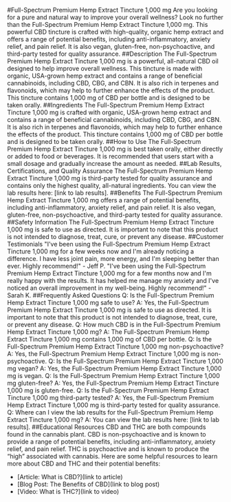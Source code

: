 #Full-Spectrum Premium Hemp Extract Tincture 1,000 mg
Are you looking for a pure and natural way to improve your overall wellness? Look no further than the Full-Spectrum Premium Hemp Extract Tincture 1,000 mg. This powerful CBD tincture is crafted with high-quality, organic hemp extract and offers a range of potential benefits, including anti-inflammatory, anxiety relief, and pain relief. It is also vegan, gluten-free, non-psychoactive, and third-party tested for quality assurance. 
##Description
The Full-Spectrum Premium Hemp Extract Tincture 1,000 mg is a powerful, all-natural CBD oil designed to help improve overall wellness. This tincture is made with organic, USA-grown hemp extract and contains a range of beneficial cannabinoids, including CBD, CBG, and CBN. It is also rich in terpenes and flavonoids, which may help to further enhance the effects of the product. This tincture contains 1,000 mg of CBD per bottle and is designed to be taken orally. 
##Ingredients
The Full-Spectrum Premium Hemp Extract Tincture 1,000 mg is crafted with organic, USA-grown hemp extract and contains a range of beneficial cannabinoids, including CBD, CBG, and CBN. It is also rich in terpenes and flavonoids, which may help to further enhance the effects of the product. This tincture contains 1,000 mg of CBD per bottle and is designed to be taken orally. 
##How to Use
The Full-Spectrum Premium Hemp Extract Tincture 1,000 mg is best taken orally, either directly or added to food or beverages. It is recommended that users start with a small dosage and gradually increase the amount as needed. 
##Lab Results, Certifications, and Quality Assurance
The Full-Spectrum Premium Hemp Extract Tincture 1,000 mg is third-party tested for quality assurance and contains only the highest quality, all-natural ingredients. You can view the lab results here: [link to lab results]. 
##Benefits
The Full-Spectrum Premium Hemp Extract Tincture 1,000 mg offers a range of potential benefits, including anti-inflammatory, anxiety relief, and pain relief. It is also vegan, gluten-free, non-psychoactive, and third-party tested for quality assurance. 
##Safety Information
The Full-Spectrum Premium Hemp Extract Tincture 1,000 mg is safe to use as directed. It is important to note that this product is not intended to diagnose, treat, cure, or prevent any disease. 
##Customer Testimonials
"I've been using the Full-Spectrum Premium Hemp Extract Tincture 1,000 mg for a few weeks now and I'm already noticing a difference. I have less joint pain, more energy, and I'm sleeping better than ever. Highly recommend!" - Jeff P. 
"I've been using the Full-Spectrum Premium Hemp Extract Tincture 1,000 mg for a few months now and I'm really happy with the results. It has helped me manage my anxiety and I've noticed an overall improvement in my well-being. Highly recommend!" - Sarah K. 
##Frequently Asked Questions
Q: Is the Full-Spectrum Premium Hemp Extract Tincture 1,000 mg safe to use? 
A: Yes, the Full-Spectrum Premium Hemp Extract Tincture 1,000 mg is safe to use as directed. It is important to note that this product is not intended to diagnose, treat, cure, or prevent any disease. 
Q: How much CBD is in the Full-Spectrum Premium Hemp Extract Tincture 1,000 mg? 
A: The Full-Spectrum Premium Hemp Extract Tincture 1,000 mg contains 1,000 mg of CBD per bottle. 
Q: Is the Full-Spectrum Premium Hemp Extract Tincture 1,000 mg non-psychoactive? 
A: Yes, the Full-Spectrum Premium Hemp Extract Tincture 1,000 mg is non-psychoactive. 
Q: Is the Full-Spectrum Premium Hemp Extract Tincture 1,000 mg vegan? 
A: Yes, the Full-Spectrum Premium Hemp Extract Tincture 1,000 mg is vegan. 
Q: Is the Full-Spectrum Premium Hemp Extract Tincture 1,000 mg gluten-free? 
A: Yes, the Full-Spectrum Premium Hemp Extract Tincture 1,000 mg is gluten-free. 
Q: Is the Full-Spectrum Premium Hemp Extract Tincture 1,000 mg third-party tested? 
A: Yes, the Full-Spectrum Premium Hemp Extract Tincture 1,000 mg is third-party tested for quality assurance. 
Q: Where can I view the lab results for the Full-Spectrum Premium Hemp Extract Tincture 1,000 mg? 
A: You can view the lab results here: [link to lab results]. 
##Educational Resources
CBD and THC are both compounds found in the cannabis plant. CBD is non-psychoactive and is known to provide a range of potential benefits, including anti-inflammatory, anxiety relief, and pain relief. THC is psychoactive and is known to produce the “high” associated with cannabis. Here are some helpful resources to learn more about CBD and THC and their potential benefits: 
- [Article: What is CBD?](link to article) 
- [Blog Post: The Benefits of CBD](link to blog post) 
- [Video: What is THC?](link to video)